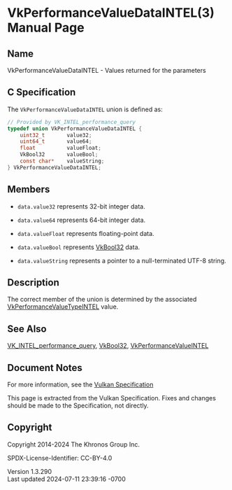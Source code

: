 # VkPerformanceValueDataINTEL(3) Manual Page

## Name

VkPerformanceValueDataINTEL - Values returned for the parameters



## <a href="#_c_specification" class="anchor"></a>C Specification

The `VkPerformanceValueDataINTEL` union is defined as:

``` c
// Provided by VK_INTEL_performance_query
typedef union VkPerformanceValueDataINTEL {
    uint32_t       value32;
    uint64_t       value64;
    float          valueFloat;
    VkBool32       valueBool;
    const char*    valueString;
} VkPerformanceValueDataINTEL;
```

## <a href="#_members" class="anchor"></a>Members

- `data.value32` represents 32-bit integer data.

- `data.value64` represents 64-bit integer data.

- `data.valueFloat` represents floating-point data.

- `data.valueBool` represents [VkBool32](https://registry.khronos.org/vulkan/specs/1.3-extensions/man/html/VkBool32.html) data.

- `data.valueString` represents a pointer to a null-terminated UTF-8
  string.

## <a href="#_description" class="anchor"></a>Description

The correct member of the union is determined by the associated
[VkPerformanceValueTypeINTEL](https://registry.khronos.org/vulkan/specs/1.3-extensions/man/html/VkPerformanceValueTypeINTEL.html) value.

## <a href="#_see_also" class="anchor"></a>See Also

[VK_INTEL_performance_query](https://registry.khronos.org/vulkan/specs/1.3-extensions/man/html/VK_INTEL_performance_query.html),
[VkBool32](https://registry.khronos.org/vulkan/specs/1.3-extensions/man/html/VkBool32.html),
[VkPerformanceValueINTEL](https://registry.khronos.org/vulkan/specs/1.3-extensions/man/html/VkPerformanceValueINTEL.html)

## <a href="#_document_notes" class="anchor"></a>Document Notes

For more information, see the <a
href="https://registry.khronos.org/vulkan/specs/1.3-extensions/html/vkspec.html#VkPerformanceValueDataINTEL"
target="_blank" rel="noopener">Vulkan Specification</a>

This page is extracted from the Vulkan Specification. Fixes and changes
should be made to the Specification, not directly.

## <a href="#_copyright" class="anchor"></a>Copyright

Copyright 2014-2024 The Khronos Group Inc.

SPDX-License-Identifier: CC-BY-4.0

Version 1.3.290  
Last updated 2024-07-11 23:39:16 -0700

